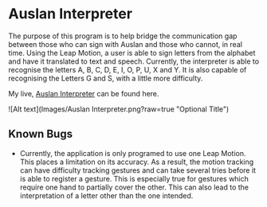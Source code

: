 # Auslan Interpreter

The purpose of this program is to help bridge the communication gap between those who can sign with Auslan and those who cannot, in real time. Using the Leap Motion, a user is able to sign letters from the alphabet and have it translated to text and speech. Currently, the interpreter is able to recognise the letters A, B, C, D, E, I, O, P, U, X and Y. It is also capable of recognising the Letters G and S, with a little more difficulty.

My live, [Auslan Interpreter](https://aparkinbotswana.github.io/Auslan-Interpreter/) can be found here.

![Alt text](Images/Auslan Interpreter.png?raw=true "Optional Title")


## Known Bugs

- Currently, the application is only programed to use one Leap Motion. This places a limitation on its accuracy. As a result, the motion tracking can have difficulty tracking gestures and can take several tries before it is able to register a gesture. This is especially true for gestures which require one hand to partially cover the other. This can also lead to the interpretation of a letter other than the one intended.
